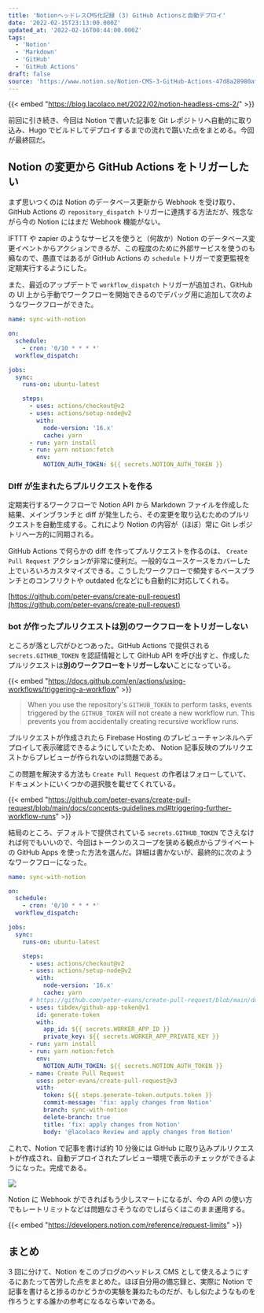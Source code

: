 ```yaml
---
title: 'NotionヘッドレスCMS化記録 (3) GitHub Actionsと自動デプロイ'
date: '2022-02-15T23:13:00.000Z'
updated_at: '2022-02-16T00:44:00.000Z'
tags:
  - 'Notion'
  - 'Markdown'
  - 'GitHub'
  - 'GitHub Actions'
draft: false
source: 'https://www.notion.so/Notion-CMS-3-GitHub-Actions-47d8a28980af4cd7a9432091d4335b30'
---
```


{{< embed "https://blog.lacolaco.net/2022/02/notion-headless-cms-2/" >}}

前回に引き続き、今回は Notion で書いた記事を Git レポジトリへ自動的に取り込み、Hugo でビルドしてデプロイするまでの流れで躓いた点をまとめる。今回が最終回だ。

## Notion の変更から GitHub Actions をトリガーしたい

まず思いつくのは Notion のデータベース更新から Webhook を受け取り、GitHub Actions の `repository_dispatch` トリガーに連携する方法だが、残念ながら今の Notion にはまだ Webhook 機能がない。

IFTTT や zapier のようなサービスを使うと（何故か）Notion のデータベース変更イベントからアクションできるが、この程度のために外部サービスを使うのも癪なので、愚直ではあるが GitHub Actions の `schedule` トリガーで変更監視を定期実行するようにした。

また、最近のアップデートで `workflow_dispatch` トリガーが追加され、GitHub の UI 上から手動でワークフローを開始できるのでデバッグ用に追加して次のようなワークフローができた。

```yaml
name: sync-with-notion

on:
  schedule:
    - cron: '0/10 * * * *'
  workflow_dispatch:

jobs:
  sync:
    runs-on: ubuntu-latest

    steps:
      - uses: actions/checkout@v2
      - uses: actions/setup-node@v2
        with:
          node-version: '16.x'
          cache: yarn
      - run: yarn install
      - run: yarn notion:fetch
        env:
          NOTION_AUTH_TOKEN: ${{ secrets.NOTION_AUTH_TOKEN }}
```

### DIff が生まれたらプルリクエストを作る

定期実行するワークフローで Notion API から Markdown ファイルを作成した結果、メインブランチと diff が発生したら、その変更を取り込むためのプルリクエストを自動生成する。これにより Notion の内容が（ほぼ）常に Git レポジトリへ一方的に同期される。

GitHub Actions で何らかの diff を作ってプルリクエストを作るのは、 `Create Pull Request` アクションが非常に便利だ。一般的なユースケースをカバーした上でいろいろカスタマイズできる。こうしたワークフローで頻発するベースブランチとのコンフリクトや outdated 化などにも自動的に対応してくれる。

[https://github.com/peter-evans/create-pull-request](https://github.com/peter-evans/create-pull-request)

### bot が作ったプルリクエストは別のワークフローをトリガーしない

ところが落とし穴がひとつあった。GitHub Actions で提供される `secrets.GITHUB_TOKEN` を認証情報として GitHub API を呼び出すと、作成したプルリクエストは**別のワークフローをトリガーしない**ことになっている。

{{< embed "https://docs.github.com/en/actions/using-workflows/triggering-a-workflow" >}}

> When you use the repository's `GITHUB_TOKEN` to perform tasks, events triggered by the `GITHUB_TOKEN` will not create a new workflow run. This prevents you from accidentally creating recursive workflow runs.

プルリクエストが作成されたら Firebase Hosting のプレビューチャンネルへデプロイして表示確認できるようにしていたため、 Notion 記事反映のプルリクエストからプレビューが作られないのは問題である。

この問題を解決する方法も `Create Pull Request` の作者はフォローしていて、ドキュメントにいくつかの選択肢を載せてくれている。

{{< embed "https://github.com/peter-evans/create-pull-request/blob/main/docs/concepts-guidelines.md#triggering-further-workflow-runs" >}}

結局のところ、デフォルトで提供されている `secrets.GITHUB_TOKEN` でさえなければ何でもいいので、今回はトークンのスコープを狭める観点からプライベートの GitHub Apps を使った方法を選んだ。詳細は書かないが、最終的に次のようなワークフローになった。

```yaml
name: sync-with-notion

on:
  schedule:
    - cron: '0/10 * * * *'
  workflow_dispatch:

jobs:
  sync:
    runs-on: ubuntu-latest

    steps:
      - uses: actions/checkout@v2
      - uses: actions/setup-node@v2
        with:
          node-version: '16.x'
          cache: yarn
      # https://github.com/peter-evans/create-pull-request/blob/main/docs/concepts-guidelines.md#authenticating-with-github-app-generated-tokens
      - uses: tibdex/github-app-token@v1
        id: generate-token
        with:
          app_id: ${{ secrets.WORKER_APP_ID }}
          private_key: ${{ secrets.WORKER_APP_PRIVATE_KEY }}
      - run: yarn install
      - run: yarn notion:fetch
        env:
          NOTION_AUTH_TOKEN: ${{ secrets.NOTION_AUTH_TOKEN }}
      - name: Create Pull Request
        uses: peter-evans/create-pull-request@v3
        with:
          token: ${{ steps.generate-token.outputs.token }}
          commit-message: 'fix: apply changes from Notion'
          branch: sync-with-notion
          delete-branch: true
          title: 'fix: apply changes from Notion'
          body: '@lacolaco Review and apply changes from Notion'
```

これで、Notion で記事を書けば約 10 分後には GitHub に取り込みプルリクエストが作成され、自動デプロイされたプレビュー環境で表示のチェックができるようになった。完成である。

![](/img/notion-headless-cms-3/a77e6ae3-f511-4160-b81b-0582ca167cf7/Untitled.png)

Notion に Webhook ができればもう少しスマートになるが、今の API の使い方でもレートリミットなどは問題なさそうなのでしばらくはこのまま運用する。

{{< embed "https://developers.notion.com/reference/request-limits" >}}

## まとめ

3 回に分けて、Notion をこのブログのヘッドレス CMS として使えるようにするにあたって苦労した点をまとめた。ほぼ自分用の備忘録と、実際に Notion で記事を書けると捗るのかどうかの実験を兼ねたものだが、もし似たようなものを作ろうとする誰かの参考になるなら幸いである。
